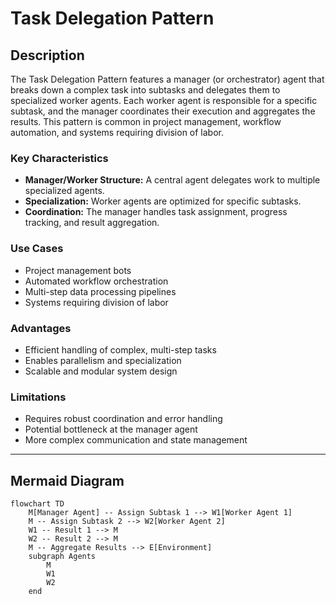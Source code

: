 # Task Delegation Pattern

## Description

The Task Delegation Pattern features a manager (or orchestrator) agent that breaks down a complex task into subtasks and delegates them to specialized worker agents. Each worker agent is responsible for a specific subtask, and the manager coordinates their execution and aggregates the results. This pattern is common in project management, workflow automation, and systems requiring division of labor.

### Key Characteristics

- **Manager/Worker Structure:** A central agent delegates work to multiple specialized agents.
- **Specialization:** Worker agents are optimized for specific subtasks.
- **Coordination:** The manager handles task assignment, progress tracking, and result aggregation.

### Use Cases

- Project management bots
- Automated workflow orchestration
- Multi-step data processing pipelines
- Systems requiring division of labor

### Advantages

- Efficient handling of complex, multi-step tasks
- Enables parallelism and specialization
- Scalable and modular system design

### Limitations

- Requires robust coordination and error handling
- Potential bottleneck at the manager agent
- More complex communication and state management

---

## Mermaid Diagram

```mermaid
flowchart TD
    M[Manager Agent] -- Assign Subtask 1 --> W1[Worker Agent 1]
    M -- Assign Subtask 2 --> W2[Worker Agent 2]
    W1 -- Result 1 --> M
    W2 -- Result 2 --> M
    M -- Aggregate Results --> E[Environment]
    subgraph Agents
        M
        W1
        W2
    end
```
